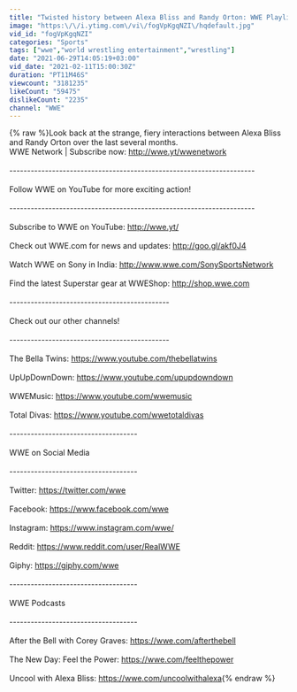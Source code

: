 ```yaml
---
title: "Twisted history between Alexa Bliss and Randy Orton: WWE Playlist"
image: "https:\/\/i.ytimg.com\/vi\/fogVpKgqNZI\/hqdefault.jpg"
vid_id: "fogVpKgqNZI"
categories: "Sports"
tags: ["wwe","world wrestling entertainment","wrestling"]
date: "2021-06-29T14:05:19+03:00"
vid_date: "2021-02-11T15:00:30Z"
duration: "PT11M46S"
viewcount: "3181235"
likeCount: "59475"
dislikeCount: "2235"
channel: "WWE"
---
```

{% raw %}Look back at the strange, fiery interactions between Alexa Bliss and Randy Orton over the last several months.<br />WWE Network | Subscribe now: <a rel="nofollow" target="blank" href="http://wwe.yt/wwenetwork">http://wwe.yt/wwenetwork</a><br /><br />---------------------------------------------------------------------<br /><br />Follow WWE on YouTube for more exciting action!<br /><br />---------------------------------------------------------------------<br /><br />Subscribe to WWE on YouTube: <a rel="nofollow" target="blank" href="http://wwe.yt/">http://wwe.yt/</a><br /><br />Check out WWE.com for news and updates: <a rel="nofollow" target="blank" href="http://goo.gl/akf0J4">http://goo.gl/akf0J4</a><br /><br />Watch WWE on Sony in India: <a rel="nofollow" target="blank" href="http://www.wwe.com/SonySportsNetwork">http://www.wwe.com/SonySportsNetwork</a><br /><br />Find the latest Superstar gear at WWEShop: <a rel="nofollow" target="blank" href="http://shop.wwe.com">http://shop.wwe.com</a><br /><br />---------------------------------------------<br /><br />Check out our other channels!<br /><br />---------------------------------------------<br /><br />The Bella Twins: <a rel="nofollow" target="blank" href="https://www.youtube.com/thebellatwins">https://www.youtube.com/thebellatwins</a><br /><br />UpUpDownDown: <a rel="nofollow" target="blank" href="https://www.youtube.com/upupdowndown">https://www.youtube.com/upupdowndown</a><br /><br />WWEMusic: <a rel="nofollow" target="blank" href="https://www.youtube.com/wwemusic">https://www.youtube.com/wwemusic</a><br /><br />Total Divas: <a rel="nofollow" target="blank" href="https://www.youtube.com/wwetotaldivas">https://www.youtube.com/wwetotaldivas</a><br /><br />------------------------------------<br /><br />WWE on Social Media<br /><br />------------------------------------<br /><br />Twitter: <a rel="nofollow" target="blank" href="https://twitter.com/wwe">https://twitter.com/wwe</a><br /><br />Facebook: <a rel="nofollow" target="blank" href="https://www.facebook.com/wwe">https://www.facebook.com/wwe</a><br /><br />Instagram: <a rel="nofollow" target="blank" href="https://www.instagram.com/wwe/">https://www.instagram.com/wwe/</a><br /><br />Reddit: <a rel="nofollow" target="blank" href="https://www.reddit.com/user/RealWWE">https://www.reddit.com/user/RealWWE</a><br /><br />Giphy: <a rel="nofollow" target="blank" href="https://giphy.com/wwe">https://giphy.com/wwe</a><br /><br />------------------------------------<br /><br />WWE Podcasts<br /><br />------------------------------------<br /><br />After the Bell with Corey Graves: <a rel="nofollow" target="blank" href="https://wwe.com/afterthebell">https://wwe.com/afterthebell</a><br /><br />The New Day: Feel the Power: <a rel="nofollow" target="blank" href="https://wwe.com/feelthepower">https://wwe.com/feelthepower</a><br /><br />Uncool with Alexa Bliss: <a rel="nofollow" target="blank" href="https://wwe.com/uncoolwithalexa">https://wwe.com/uncoolwithalexa</a>{% endraw %}
